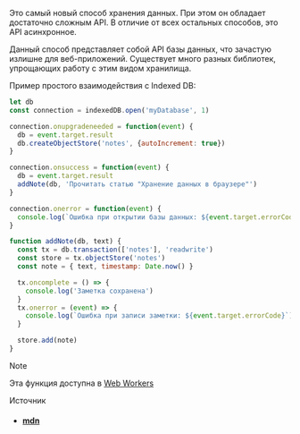 Это самый новый способ хранения данных. При этом он обладает достаточно сложным API. В отличие от всех остальных способов, это API асинхронное.

Данный способ представляет собой API базы данных, что зачастую излишне для веб-приложений. Существует много разных библиотек, упрощающих работу с этим видом хранилища.

Пример простого взаимодействия с Indexed DB:
```js
let db
const connection = indexedDB.open('myDatabase', 1)

connection.onupgradeneeded = function(event) {
  db = event.target.result
  db.createObjectStore('notes', {autoIncrement: true})
}

connection.onsuccess = function(event) {
  db = event.target.result
  addNote(db, 'Прочитать статью "Хранение данных в браузере"')
}

connection.onerror = function(event) {
  console.log(`Ошибка при открытии базы данных: ${event.target.errorCode}`)
}

function addNote(db, text) {
  const tx = db.transaction(['notes'], 'readwrite')
  const store = tx.objectStore('notes')
  const note = { text, timestamp: Date.now() }

  tx.oncomplete = () => {
    console.log('Заметка сохранена')
  }
  tx.onerror = (event) => {
    console.log(`Ошибка при записи заметки: ${event.target.errorCode}`)
  }

  store.add(note)
}
```

> [!NOTE]
> Эта функция доступна в  [Web Workers](https://developer.mozilla.org/en-US/docs/Web/API/Web_Workers_API)

Источник
- #### [mdn](https://developer.mozilla.org/en-US/docs/Web/API/IndexedDB_API)
